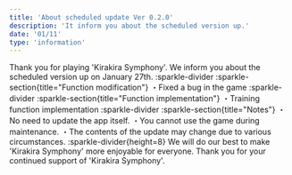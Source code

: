 ```yaml
---
title: 'About scheduled update Ver 0.2.0'
description: 'It inform you about the scheduled version up.'
date: '01/11'
type: 'information'
---
```

Thank you for playing 'Kirakira Symphony'.
We inform you about the scheduled version up on January 27th.
:sparkle-divider
:sparkle-section{title="Function modification"}
・Fixed a bug in the game
:sparkle-divider
:sparkle-section{title="Function implementation"}
・Training function implementation
:sparkle-divider
:sparkle-section{title="Notes"}
・No need to update the app itself.
・You cannot use the game during maintenance.
・The contents of the update may change due to various circumstances.
:sparkle-divider{height=8}
We will do our best to make 'Kirakira Symphony' more enjoyable for everyone.
Thank you for your continued support of 'Kirakira Symphony'.